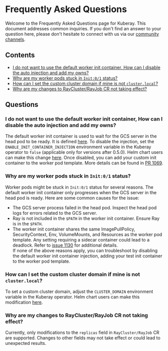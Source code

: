 # Frequently Asked Questions

Welcome to the Frequently Asked Questions page for Kuberay. This document addresses common inquiries.
If you don't find an answer to your question here, please don't hesitate to connect with us via our [community channels](https://github.com/ray-project/kuberay#getting-involved).

## Contents

- [I do not want to use the default worker init container, How can I disable the auto injection and add my owns?](#i-do-not-want-to-use-the-default-worker-init-container-how-can-i-disable-the-auto-injection-and-add-my-owns)
- [Why are my worker pods stuck in `Init:0/1` status?](#why-are-my-worker-pods-stuck-in-init01-status)
- [How can I set the custom cluster domain if mine is not `cluster.local`?](#how-can-i-set-the-custom-cluster-domain-if-mine-is-not-clusterlocal)
- [Why are my changes to RayCluster/RayJob CR not taking effect?](#why-are-my-changes-to-rayclusterrayjob-cr-not-taking-effect)


## Questions

### I do not want to use the default worker init container, How can I disable the auto injection and add my owns?

The default worker init container is used to wait for the GCS server in the head pod to be ready. It is defined [here](https://github.com/ray-project/kuberay/blob/master/ray-operator/controllers/ray/common/pod.go#L207). To disable the injection, set the `ENABLE_INIT_CONTAINER_INJECTION` environment variable in the Kuberay operator to `false` (applicable only for versions after 0.5.0). Helm chart users can make this change [here](https://github.com/ray-project/kuberay/blob/master/helm-chart/kuberay-operator/values.yaml#L74). Once disabled, you can add your custom init container to the worker pod template. More details can be found in [PR 1069](https://github.com/ray-project/kuberay/pull/1069).

### Why are my worker pods stuck in `Init:0/1` status?

Worker pods might be stuck in `Init:0/1` status for several reasons. The default worker init container only progresses when the GCS server in the head pod is ready. Here are some common causes for the issue:
- The GCS server process failed in the head pod. Inspect the head pod logs for errors related to the GCS server.
- Ray is not included in the `$PATH` in the worker init container. Ensure Ray is in the `$PATH`.
- The worker init container shares the same ImagePullPolicy, SecurityContext, Env, VolumeMounts, and Resources as the worker pod template. Any setting requiring a sidecar container could lead to a deadlock. Refer to [issue 1130](https://github.com/ray-project/kuberay/issues/1130) for additional details.  
If none of the above reasons apply, you can troubleshoot by disabling the default worker init container injection, adding your test init container to the worker pod template.

### How can I set the custom cluster domain if mine is not `cluster.local`?

To set a custom cluster domain, adjust the `CLUSTER_DOMAIN` environment variable in the Kuberay operator. Helm chart users can make this modification [here](https://github.com/ray-project/kuberay/blob/master/helm-chart/kuberay-operator/values.yaml#L78).

### Why are my changes to RayCluster/RayJob CR not taking effect?

Currently, only modifications to the `replicas` field in `RayCluster/RayJob` CR are supported. Changes to other fields may not take effect or could lead to unexpected results.
